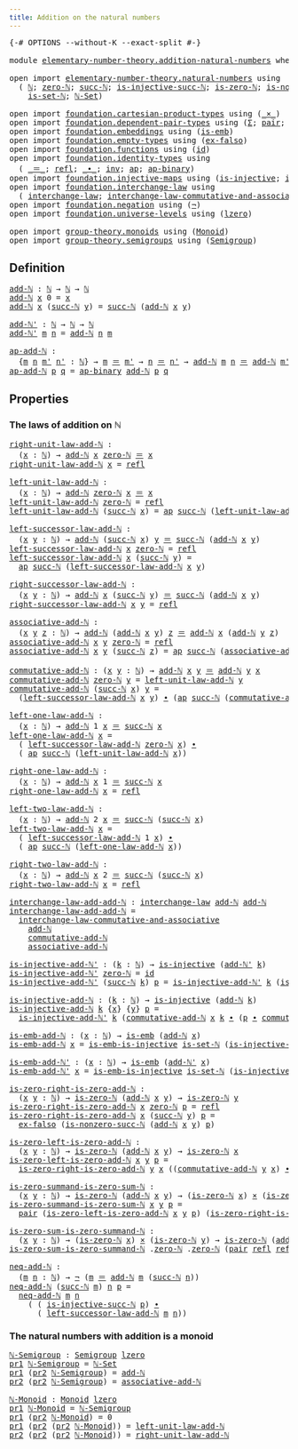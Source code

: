 ```yaml
---
title: Addition on the natural numbers
---
```


<pre class="Agda"><a id="57" class="Symbol">{-#</a> <a id="61" class="Keyword">OPTIONS</a> <a id="69" class="Pragma">--without-K</a> <a id="81" class="Pragma">--exact-split</a> <a id="95" class="Symbol">#-}</a>

<a id="100" class="Keyword">module</a> <a id="107" href="elementary-number-theory.addition-natural-numbers.html" class="Module">elementary-number-theory.addition-natural-numbers</a> <a id="157" class="Keyword">where</a>

<a id="164" class="Keyword">open</a> <a id="169" class="Keyword">import</a> <a id="176" href="elementary-number-theory.natural-numbers.html" class="Module">elementary-number-theory.natural-numbers</a> <a id="217" class="Keyword">using</a>
  <a id="225" class="Symbol">(</a> <a id="227" href="elementary-number-theory.natural-numbers.html#1530" class="Datatype">ℕ</a><a id="228" class="Symbol">;</a> <a id="230" href="elementary-number-theory.natural-numbers.html#1551" class="InductiveConstructor">zero-ℕ</a><a id="236" class="Symbol">;</a> <a id="238" href="elementary-number-theory.natural-numbers.html#1564" class="InductiveConstructor">succ-ℕ</a><a id="244" class="Symbol">;</a> <a id="246" href="elementary-number-theory.natural-numbers.html#2549" class="Function">is-injective-succ-ℕ</a><a id="265" class="Symbol">;</a> <a id="267" href="elementary-number-theory.natural-numbers.html#1828" class="Function">is-zero-ℕ</a><a id="276" class="Symbol">;</a> <a id="278" href="elementary-number-theory.natural-numbers.html#2875" class="Function">is-nonzero-succ-ℕ</a><a id="295" class="Symbol">;</a>
    <a id="301" href="elementary-number-theory.natural-numbers.html#4371" class="Function">is-set-ℕ</a><a id="309" class="Symbol">;</a> <a id="311" href="elementary-number-theory.natural-numbers.html#4487" class="Function">ℕ-Set</a><a id="316" class="Symbol">)</a>
  
<a id="321" class="Keyword">open</a> <a id="326" class="Keyword">import</a> <a id="333" href="foundation.cartesian-product-types.html" class="Module">foundation.cartesian-product-types</a> <a id="368" class="Keyword">using</a> <a id="374" class="Symbol">(</a><a id="375" href="foundation-core.cartesian-product-types.html#590" class="Function Operator">_×_</a><a id="378" class="Symbol">)</a>
<a id="380" class="Keyword">open</a> <a id="385" class="Keyword">import</a> <a id="392" href="foundation.dependent-pair-types.html" class="Module">foundation.dependent-pair-types</a> <a id="424" class="Keyword">using</a> <a id="430" class="Symbol">(</a><a id="431" href="foundation-core.dependent-pair-types.html#515" class="Record">Σ</a><a id="432" class="Symbol">;</a> <a id="434" href="foundation-core.dependent-pair-types.html#588" class="InductiveConstructor">pair</a><a id="438" class="Symbol">;</a> <a id="440" href="foundation-core.dependent-pair-types.html#605" class="Field">pr1</a><a id="443" class="Symbol">;</a> <a id="445" href="foundation-core.dependent-pair-types.html#617" class="Field">pr2</a><a id="448" class="Symbol">)</a>
<a id="450" class="Keyword">open</a> <a id="455" class="Keyword">import</a> <a id="462" href="foundation.embeddings.html" class="Module">foundation.embeddings</a> <a id="484" class="Keyword">using</a> <a id="490" class="Symbol">(</a><a id="491" href="foundation-core.embeddings.html#992" class="Function">is-emb</a><a id="497" class="Symbol">)</a>
<a id="499" class="Keyword">open</a> <a id="504" class="Keyword">import</a> <a id="511" href="foundation.empty-types.html" class="Module">foundation.empty-types</a> <a id="534" class="Keyword">using</a> <a id="540" class="Symbol">(</a><a id="541" href="foundation-core.empty-types.html#1160" class="Function">ex-falso</a><a id="549" class="Symbol">)</a>
<a id="551" class="Keyword">open</a> <a id="556" class="Keyword">import</a> <a id="563" href="foundation.functions.html" class="Module">foundation.functions</a> <a id="584" class="Keyword">using</a> <a id="590" class="Symbol">(</a><a id="591" href="foundation-core.functions.html#322" class="Function">id</a><a id="593" class="Symbol">)</a>
<a id="595" class="Keyword">open</a> <a id="600" class="Keyword">import</a> <a id="607" href="foundation.identity-types.html" class="Module">foundation.identity-types</a> <a id="633" class="Keyword">using</a>
  <a id="641" class="Symbol">(</a> <a id="643" href="foundation-core.identity-types.html#1865" class="Function Operator">_＝_</a><a id="646" class="Symbol">;</a> <a id="648" href="foundation-core.identity-types.html#1820" class="InductiveConstructor">refl</a><a id="652" class="Symbol">;</a> <a id="654" href="foundation-core.identity-types.html#2425" class="Function Operator">_∙_</a><a id="657" class="Symbol">;</a> <a id="659" href="foundation-core.identity-types.html#2729" class="Function">inv</a><a id="662" class="Symbol">;</a> <a id="664" href="foundation-core.identity-types.html#4003" class="Function">ap</a><a id="666" class="Symbol">;</a> <a id="668" href="foundation-core.identity-types.html#7942" class="Function">ap-binary</a><a id="677" class="Symbol">)</a>
<a id="679" class="Keyword">open</a> <a id="684" class="Keyword">import</a> <a id="691" href="foundation.injective-maps.html" class="Module">foundation.injective-maps</a> <a id="717" class="Keyword">using</a> <a id="723" class="Symbol">(</a><a id="724" href="foundation.injective-maps.html#1309" class="Function">is-injective</a><a id="736" class="Symbol">;</a> <a id="738" href="foundation.injective-maps.html#4586" class="Function">is-emb-is-injective</a><a id="757" class="Symbol">)</a>
<a id="759" class="Keyword">open</a> <a id="764" class="Keyword">import</a> <a id="771" href="foundation.interchange-law.html" class="Module">foundation.interchange-law</a> <a id="798" class="Keyword">using</a>
  <a id="806" class="Symbol">(</a> <a id="808" href="foundation.interchange-law.html#1655" class="Function">interchange-law</a><a id="823" class="Symbol">;</a> <a id="825" href="foundation.interchange-law.html#1771" class="Function">interchange-law-commutative-and-associative</a><a id="868" class="Symbol">)</a>
<a id="870" class="Keyword">open</a> <a id="875" class="Keyword">import</a> <a id="882" href="foundation.negation.html" class="Module">foundation.negation</a> <a id="902" class="Keyword">using</a> <a id="908" class="Symbol">(</a><a id="909" href="foundation-core.negation.html#465" class="Function">¬</a><a id="910" class="Symbol">)</a>
<a id="912" class="Keyword">open</a> <a id="917" class="Keyword">import</a> <a id="924" href="foundation.universe-levels.html" class="Module">foundation.universe-levels</a> <a id="951" class="Keyword">using</a> <a id="957" class="Symbol">(</a><a id="958" href="Agda.Primitive.html#764" class="Primitive">lzero</a><a id="963" class="Symbol">)</a>

<a id="966" class="Keyword">open</a> <a id="971" class="Keyword">import</a> <a id="978" href="group-theory.monoids.html" class="Module">group-theory.monoids</a> <a id="999" class="Keyword">using</a> <a id="1005" class="Symbol">(</a><a id="1006" href="group-theory.monoids.html#1020" class="Function">Monoid</a><a id="1012" class="Symbol">)</a>
<a id="1014" class="Keyword">open</a> <a id="1019" class="Keyword">import</a> <a id="1026" href="group-theory.semigroups.html" class="Module">group-theory.semigroups</a> <a id="1050" class="Keyword">using</a> <a id="1056" class="Symbol">(</a><a id="1057" href="group-theory.semigroups.html#750" class="Function">Semigroup</a><a id="1066" class="Symbol">)</a>
</pre>
## Definition

<pre class="Agda"><a id="add-ℕ"></a><a id="1096" href="elementary-number-theory.addition-natural-numbers.html#1096" class="Function">add-ℕ</a> <a id="1102" class="Symbol">:</a> <a id="1104" href="elementary-number-theory.natural-numbers.html#1530" class="Datatype">ℕ</a> <a id="1106" class="Symbol">→</a> <a id="1108" href="elementary-number-theory.natural-numbers.html#1530" class="Datatype">ℕ</a> <a id="1110" class="Symbol">→</a> <a id="1112" href="elementary-number-theory.natural-numbers.html#1530" class="Datatype">ℕ</a>
<a id="1114" href="elementary-number-theory.addition-natural-numbers.html#1096" class="Function">add-ℕ</a> <a id="1120" href="elementary-number-theory.addition-natural-numbers.html#1120" class="Bound">x</a> <a id="1122" class="Number">0</a> <a id="1124" class="Symbol">=</a> <a id="1126" href="elementary-number-theory.addition-natural-numbers.html#1120" class="Bound">x</a>
<a id="1128" href="elementary-number-theory.addition-natural-numbers.html#1096" class="Function">add-ℕ</a> <a id="1134" href="elementary-number-theory.addition-natural-numbers.html#1134" class="Bound">x</a> <a id="1136" class="Symbol">(</a><a id="1137" href="elementary-number-theory.natural-numbers.html#1564" class="InductiveConstructor">succ-ℕ</a> <a id="1144" href="elementary-number-theory.addition-natural-numbers.html#1144" class="Bound">y</a><a id="1145" class="Symbol">)</a> <a id="1147" class="Symbol">=</a> <a id="1149" href="elementary-number-theory.natural-numbers.html#1564" class="InductiveConstructor">succ-ℕ</a> <a id="1156" class="Symbol">(</a><a id="1157" href="elementary-number-theory.addition-natural-numbers.html#1096" class="Function">add-ℕ</a> <a id="1163" href="elementary-number-theory.addition-natural-numbers.html#1134" class="Bound">x</a> <a id="1165" href="elementary-number-theory.addition-natural-numbers.html#1144" class="Bound">y</a><a id="1166" class="Symbol">)</a>

<a id="add-ℕ&#39;"></a><a id="1169" href="elementary-number-theory.addition-natural-numbers.html#1169" class="Function">add-ℕ&#39;</a> <a id="1176" class="Symbol">:</a> <a id="1178" href="elementary-number-theory.natural-numbers.html#1530" class="Datatype">ℕ</a> <a id="1180" class="Symbol">→</a> <a id="1182" href="elementary-number-theory.natural-numbers.html#1530" class="Datatype">ℕ</a> <a id="1184" class="Symbol">→</a> <a id="1186" href="elementary-number-theory.natural-numbers.html#1530" class="Datatype">ℕ</a>
<a id="1188" href="elementary-number-theory.addition-natural-numbers.html#1169" class="Function">add-ℕ&#39;</a> <a id="1195" href="elementary-number-theory.addition-natural-numbers.html#1195" class="Bound">m</a> <a id="1197" href="elementary-number-theory.addition-natural-numbers.html#1197" class="Bound">n</a> <a id="1199" class="Symbol">=</a> <a id="1201" href="elementary-number-theory.addition-natural-numbers.html#1096" class="Function">add-ℕ</a> <a id="1207" href="elementary-number-theory.addition-natural-numbers.html#1197" class="Bound">n</a> <a id="1209" href="elementary-number-theory.addition-natural-numbers.html#1195" class="Bound">m</a>

<a id="ap-add-ℕ"></a><a id="1212" href="elementary-number-theory.addition-natural-numbers.html#1212" class="Function">ap-add-ℕ</a> <a id="1221" class="Symbol">:</a>
  <a id="1225" class="Symbol">{</a><a id="1226" href="elementary-number-theory.addition-natural-numbers.html#1226" class="Bound">m</a> <a id="1228" href="elementary-number-theory.addition-natural-numbers.html#1228" class="Bound">n</a> <a id="1230" href="elementary-number-theory.addition-natural-numbers.html#1230" class="Bound">m&#39;</a> <a id="1233" href="elementary-number-theory.addition-natural-numbers.html#1233" class="Bound">n&#39;</a> <a id="1236" class="Symbol">:</a> <a id="1238" href="elementary-number-theory.natural-numbers.html#1530" class="Datatype">ℕ</a><a id="1239" class="Symbol">}</a> <a id="1241" class="Symbol">→</a> <a id="1243" href="elementary-number-theory.addition-natural-numbers.html#1226" class="Bound">m</a> <a id="1245" href="foundation-core.identity-types.html#1865" class="Function Operator">＝</a> <a id="1247" href="elementary-number-theory.addition-natural-numbers.html#1230" class="Bound">m&#39;</a> <a id="1250" class="Symbol">→</a> <a id="1252" href="elementary-number-theory.addition-natural-numbers.html#1228" class="Bound">n</a> <a id="1254" href="foundation-core.identity-types.html#1865" class="Function Operator">＝</a> <a id="1256" href="elementary-number-theory.addition-natural-numbers.html#1233" class="Bound">n&#39;</a> <a id="1259" class="Symbol">→</a> <a id="1261" href="elementary-number-theory.addition-natural-numbers.html#1096" class="Function">add-ℕ</a> <a id="1267" href="elementary-number-theory.addition-natural-numbers.html#1226" class="Bound">m</a> <a id="1269" href="elementary-number-theory.addition-natural-numbers.html#1228" class="Bound">n</a> <a id="1271" href="foundation-core.identity-types.html#1865" class="Function Operator">＝</a> <a id="1273" href="elementary-number-theory.addition-natural-numbers.html#1096" class="Function">add-ℕ</a> <a id="1279" href="elementary-number-theory.addition-natural-numbers.html#1230" class="Bound">m&#39;</a> <a id="1282" href="elementary-number-theory.addition-natural-numbers.html#1233" class="Bound">n&#39;</a>
<a id="1285" href="elementary-number-theory.addition-natural-numbers.html#1212" class="Function">ap-add-ℕ</a> <a id="1294" href="elementary-number-theory.addition-natural-numbers.html#1294" class="Bound">p</a> <a id="1296" href="elementary-number-theory.addition-natural-numbers.html#1296" class="Bound">q</a> <a id="1298" class="Symbol">=</a> <a id="1300" href="foundation-core.identity-types.html#7942" class="Function">ap-binary</a> <a id="1310" href="elementary-number-theory.addition-natural-numbers.html#1096" class="Function">add-ℕ</a> <a id="1316" href="elementary-number-theory.addition-natural-numbers.html#1294" class="Bound">p</a> <a id="1318" href="elementary-number-theory.addition-natural-numbers.html#1296" class="Bound">q</a>
</pre>
## Properties

### The laws of addition on ℕ

<pre class="Agda"><a id="right-unit-law-add-ℕ"></a><a id="1379" href="elementary-number-theory.addition-natural-numbers.html#1379" class="Function">right-unit-law-add-ℕ</a> <a id="1400" class="Symbol">:</a>
  <a id="1404" class="Symbol">(</a><a id="1405" href="elementary-number-theory.addition-natural-numbers.html#1405" class="Bound">x</a> <a id="1407" class="Symbol">:</a> <a id="1409" href="elementary-number-theory.natural-numbers.html#1530" class="Datatype">ℕ</a><a id="1410" class="Symbol">)</a> <a id="1412" class="Symbol">→</a> <a id="1414" href="elementary-number-theory.addition-natural-numbers.html#1096" class="Function">add-ℕ</a> <a id="1420" href="elementary-number-theory.addition-natural-numbers.html#1405" class="Bound">x</a> <a id="1422" href="elementary-number-theory.natural-numbers.html#1551" class="InductiveConstructor">zero-ℕ</a> <a id="1429" href="foundation-core.identity-types.html#1865" class="Function Operator">＝</a> <a id="1431" href="elementary-number-theory.addition-natural-numbers.html#1405" class="Bound">x</a>
<a id="1433" href="elementary-number-theory.addition-natural-numbers.html#1379" class="Function">right-unit-law-add-ℕ</a> <a id="1454" href="elementary-number-theory.addition-natural-numbers.html#1454" class="Bound">x</a> <a id="1456" class="Symbol">=</a> <a id="1458" href="foundation-core.identity-types.html#1820" class="InductiveConstructor">refl</a>

<a id="left-unit-law-add-ℕ"></a><a id="1464" href="elementary-number-theory.addition-natural-numbers.html#1464" class="Function">left-unit-law-add-ℕ</a> <a id="1484" class="Symbol">:</a>
  <a id="1488" class="Symbol">(</a><a id="1489" href="elementary-number-theory.addition-natural-numbers.html#1489" class="Bound">x</a> <a id="1491" class="Symbol">:</a> <a id="1493" href="elementary-number-theory.natural-numbers.html#1530" class="Datatype">ℕ</a><a id="1494" class="Symbol">)</a> <a id="1496" class="Symbol">→</a> <a id="1498" href="elementary-number-theory.addition-natural-numbers.html#1096" class="Function">add-ℕ</a> <a id="1504" href="elementary-number-theory.natural-numbers.html#1551" class="InductiveConstructor">zero-ℕ</a> <a id="1511" href="elementary-number-theory.addition-natural-numbers.html#1489" class="Bound">x</a> <a id="1513" href="foundation-core.identity-types.html#1865" class="Function Operator">＝</a> <a id="1515" href="elementary-number-theory.addition-natural-numbers.html#1489" class="Bound">x</a>
<a id="1517" href="elementary-number-theory.addition-natural-numbers.html#1464" class="Function">left-unit-law-add-ℕ</a> <a id="1537" href="elementary-number-theory.natural-numbers.html#1551" class="InductiveConstructor">zero-ℕ</a> <a id="1544" class="Symbol">=</a> <a id="1546" href="foundation-core.identity-types.html#1820" class="InductiveConstructor">refl</a>
<a id="1551" href="elementary-number-theory.addition-natural-numbers.html#1464" class="Function">left-unit-law-add-ℕ</a> <a id="1571" class="Symbol">(</a><a id="1572" href="elementary-number-theory.natural-numbers.html#1564" class="InductiveConstructor">succ-ℕ</a> <a id="1579" href="elementary-number-theory.addition-natural-numbers.html#1579" class="Bound">x</a><a id="1580" class="Symbol">)</a> <a id="1582" class="Symbol">=</a> <a id="1584" href="foundation-core.identity-types.html#4003" class="Function">ap</a> <a id="1587" href="elementary-number-theory.natural-numbers.html#1564" class="InductiveConstructor">succ-ℕ</a> <a id="1594" class="Symbol">(</a><a id="1595" href="elementary-number-theory.addition-natural-numbers.html#1464" class="Function">left-unit-law-add-ℕ</a> <a id="1615" href="elementary-number-theory.addition-natural-numbers.html#1579" class="Bound">x</a><a id="1616" class="Symbol">)</a>

<a id="left-successor-law-add-ℕ"></a><a id="1619" href="elementary-number-theory.addition-natural-numbers.html#1619" class="Function">left-successor-law-add-ℕ</a> <a id="1644" class="Symbol">:</a>
  <a id="1648" class="Symbol">(</a><a id="1649" href="elementary-number-theory.addition-natural-numbers.html#1649" class="Bound">x</a> <a id="1651" href="elementary-number-theory.addition-natural-numbers.html#1651" class="Bound">y</a> <a id="1653" class="Symbol">:</a> <a id="1655" href="elementary-number-theory.natural-numbers.html#1530" class="Datatype">ℕ</a><a id="1656" class="Symbol">)</a> <a id="1658" class="Symbol">→</a> <a id="1660" href="elementary-number-theory.addition-natural-numbers.html#1096" class="Function">add-ℕ</a> <a id="1666" class="Symbol">(</a><a id="1667" href="elementary-number-theory.natural-numbers.html#1564" class="InductiveConstructor">succ-ℕ</a> <a id="1674" href="elementary-number-theory.addition-natural-numbers.html#1649" class="Bound">x</a><a id="1675" class="Symbol">)</a> <a id="1677" href="elementary-number-theory.addition-natural-numbers.html#1651" class="Bound">y</a> <a id="1679" href="foundation-core.identity-types.html#1865" class="Function Operator">＝</a> <a id="1681" href="elementary-number-theory.natural-numbers.html#1564" class="InductiveConstructor">succ-ℕ</a> <a id="1688" class="Symbol">(</a><a id="1689" href="elementary-number-theory.addition-natural-numbers.html#1096" class="Function">add-ℕ</a> <a id="1695" href="elementary-number-theory.addition-natural-numbers.html#1649" class="Bound">x</a> <a id="1697" href="elementary-number-theory.addition-natural-numbers.html#1651" class="Bound">y</a><a id="1698" class="Symbol">)</a>
<a id="1700" href="elementary-number-theory.addition-natural-numbers.html#1619" class="Function">left-successor-law-add-ℕ</a> <a id="1725" href="elementary-number-theory.addition-natural-numbers.html#1725" class="Bound">x</a> <a id="1727" href="elementary-number-theory.natural-numbers.html#1551" class="InductiveConstructor">zero-ℕ</a> <a id="1734" class="Symbol">=</a> <a id="1736" href="foundation-core.identity-types.html#1820" class="InductiveConstructor">refl</a>
<a id="1741" href="elementary-number-theory.addition-natural-numbers.html#1619" class="Function">left-successor-law-add-ℕ</a> <a id="1766" href="elementary-number-theory.addition-natural-numbers.html#1766" class="Bound">x</a> <a id="1768" class="Symbol">(</a><a id="1769" href="elementary-number-theory.natural-numbers.html#1564" class="InductiveConstructor">succ-ℕ</a> <a id="1776" href="elementary-number-theory.addition-natural-numbers.html#1776" class="Bound">y</a><a id="1777" class="Symbol">)</a> <a id="1779" class="Symbol">=</a>
  <a id="1783" href="foundation-core.identity-types.html#4003" class="Function">ap</a> <a id="1786" href="elementary-number-theory.natural-numbers.html#1564" class="InductiveConstructor">succ-ℕ</a> <a id="1793" class="Symbol">(</a><a id="1794" href="elementary-number-theory.addition-natural-numbers.html#1619" class="Function">left-successor-law-add-ℕ</a> <a id="1819" href="elementary-number-theory.addition-natural-numbers.html#1766" class="Bound">x</a> <a id="1821" href="elementary-number-theory.addition-natural-numbers.html#1776" class="Bound">y</a><a id="1822" class="Symbol">)</a>
                                        
<a id="right-successor-law-add-ℕ"></a><a id="1865" href="elementary-number-theory.addition-natural-numbers.html#1865" class="Function">right-successor-law-add-ℕ</a> <a id="1891" class="Symbol">:</a>
  <a id="1895" class="Symbol">(</a><a id="1896" href="elementary-number-theory.addition-natural-numbers.html#1896" class="Bound">x</a> <a id="1898" href="elementary-number-theory.addition-natural-numbers.html#1898" class="Bound">y</a> <a id="1900" class="Symbol">:</a> <a id="1902" href="elementary-number-theory.natural-numbers.html#1530" class="Datatype">ℕ</a><a id="1903" class="Symbol">)</a> <a id="1905" class="Symbol">→</a> <a id="1907" href="elementary-number-theory.addition-natural-numbers.html#1096" class="Function">add-ℕ</a> <a id="1913" href="elementary-number-theory.addition-natural-numbers.html#1896" class="Bound">x</a> <a id="1915" class="Symbol">(</a><a id="1916" href="elementary-number-theory.natural-numbers.html#1564" class="InductiveConstructor">succ-ℕ</a> <a id="1923" href="elementary-number-theory.addition-natural-numbers.html#1898" class="Bound">y</a><a id="1924" class="Symbol">)</a> <a id="1926" href="foundation-core.identity-types.html#1865" class="Function Operator">＝</a> <a id="1928" href="elementary-number-theory.natural-numbers.html#1564" class="InductiveConstructor">succ-ℕ</a> <a id="1935" class="Symbol">(</a><a id="1936" href="elementary-number-theory.addition-natural-numbers.html#1096" class="Function">add-ℕ</a> <a id="1942" href="elementary-number-theory.addition-natural-numbers.html#1896" class="Bound">x</a> <a id="1944" href="elementary-number-theory.addition-natural-numbers.html#1898" class="Bound">y</a><a id="1945" class="Symbol">)</a>
<a id="1947" href="elementary-number-theory.addition-natural-numbers.html#1865" class="Function">right-successor-law-add-ℕ</a> <a id="1973" href="elementary-number-theory.addition-natural-numbers.html#1973" class="Bound">x</a> <a id="1975" href="elementary-number-theory.addition-natural-numbers.html#1975" class="Bound">y</a> <a id="1977" class="Symbol">=</a> <a id="1979" href="foundation-core.identity-types.html#1820" class="InductiveConstructor">refl</a>

<a id="associative-add-ℕ"></a><a id="1985" href="elementary-number-theory.addition-natural-numbers.html#1985" class="Function">associative-add-ℕ</a> <a id="2003" class="Symbol">:</a>
  <a id="2007" class="Symbol">(</a><a id="2008" href="elementary-number-theory.addition-natural-numbers.html#2008" class="Bound">x</a> <a id="2010" href="elementary-number-theory.addition-natural-numbers.html#2010" class="Bound">y</a> <a id="2012" href="elementary-number-theory.addition-natural-numbers.html#2012" class="Bound">z</a> <a id="2014" class="Symbol">:</a> <a id="2016" href="elementary-number-theory.natural-numbers.html#1530" class="Datatype">ℕ</a><a id="2017" class="Symbol">)</a> <a id="2019" class="Symbol">→</a> <a id="2021" href="elementary-number-theory.addition-natural-numbers.html#1096" class="Function">add-ℕ</a> <a id="2027" class="Symbol">(</a><a id="2028" href="elementary-number-theory.addition-natural-numbers.html#1096" class="Function">add-ℕ</a> <a id="2034" href="elementary-number-theory.addition-natural-numbers.html#2008" class="Bound">x</a> <a id="2036" href="elementary-number-theory.addition-natural-numbers.html#2010" class="Bound">y</a><a id="2037" class="Symbol">)</a> <a id="2039" href="elementary-number-theory.addition-natural-numbers.html#2012" class="Bound">z</a> <a id="2041" href="foundation-core.identity-types.html#1865" class="Function Operator">＝</a> <a id="2043" href="elementary-number-theory.addition-natural-numbers.html#1096" class="Function">add-ℕ</a> <a id="2049" href="elementary-number-theory.addition-natural-numbers.html#2008" class="Bound">x</a> <a id="2051" class="Symbol">(</a><a id="2052" href="elementary-number-theory.addition-natural-numbers.html#1096" class="Function">add-ℕ</a> <a id="2058" href="elementary-number-theory.addition-natural-numbers.html#2010" class="Bound">y</a> <a id="2060" href="elementary-number-theory.addition-natural-numbers.html#2012" class="Bound">z</a><a id="2061" class="Symbol">)</a>
<a id="2063" href="elementary-number-theory.addition-natural-numbers.html#1985" class="Function">associative-add-ℕ</a> <a id="2081" href="elementary-number-theory.addition-natural-numbers.html#2081" class="Bound">x</a> <a id="2083" href="elementary-number-theory.addition-natural-numbers.html#2083" class="Bound">y</a> <a id="2085" href="elementary-number-theory.natural-numbers.html#1551" class="InductiveConstructor">zero-ℕ</a> <a id="2092" class="Symbol">=</a> <a id="2094" href="foundation-core.identity-types.html#1820" class="InductiveConstructor">refl</a> 
<a id="2100" href="elementary-number-theory.addition-natural-numbers.html#1985" class="Function">associative-add-ℕ</a> <a id="2118" href="elementary-number-theory.addition-natural-numbers.html#2118" class="Bound">x</a> <a id="2120" href="elementary-number-theory.addition-natural-numbers.html#2120" class="Bound">y</a> <a id="2122" class="Symbol">(</a><a id="2123" href="elementary-number-theory.natural-numbers.html#1564" class="InductiveConstructor">succ-ℕ</a> <a id="2130" href="elementary-number-theory.addition-natural-numbers.html#2130" class="Bound">z</a><a id="2131" class="Symbol">)</a> <a id="2133" class="Symbol">=</a> <a id="2135" href="foundation-core.identity-types.html#4003" class="Function">ap</a> <a id="2138" href="elementary-number-theory.natural-numbers.html#1564" class="InductiveConstructor">succ-ℕ</a> <a id="2145" class="Symbol">(</a><a id="2146" href="elementary-number-theory.addition-natural-numbers.html#1985" class="Function">associative-add-ℕ</a> <a id="2164" href="elementary-number-theory.addition-natural-numbers.html#2118" class="Bound">x</a> <a id="2166" href="elementary-number-theory.addition-natural-numbers.html#2120" class="Bound">y</a> <a id="2168" href="elementary-number-theory.addition-natural-numbers.html#2130" class="Bound">z</a><a id="2169" class="Symbol">)</a>

<a id="commutative-add-ℕ"></a><a id="2172" href="elementary-number-theory.addition-natural-numbers.html#2172" class="Function">commutative-add-ℕ</a> <a id="2190" class="Symbol">:</a> <a id="2192" class="Symbol">(</a><a id="2193" href="elementary-number-theory.addition-natural-numbers.html#2193" class="Bound">x</a> <a id="2195" href="elementary-number-theory.addition-natural-numbers.html#2195" class="Bound">y</a> <a id="2197" class="Symbol">:</a> <a id="2199" href="elementary-number-theory.natural-numbers.html#1530" class="Datatype">ℕ</a><a id="2200" class="Symbol">)</a> <a id="2202" class="Symbol">→</a> <a id="2204" href="elementary-number-theory.addition-natural-numbers.html#1096" class="Function">add-ℕ</a> <a id="2210" href="elementary-number-theory.addition-natural-numbers.html#2193" class="Bound">x</a> <a id="2212" href="elementary-number-theory.addition-natural-numbers.html#2195" class="Bound">y</a> <a id="2214" href="foundation-core.identity-types.html#1865" class="Function Operator">＝</a> <a id="2216" href="elementary-number-theory.addition-natural-numbers.html#1096" class="Function">add-ℕ</a> <a id="2222" href="elementary-number-theory.addition-natural-numbers.html#2195" class="Bound">y</a> <a id="2224" href="elementary-number-theory.addition-natural-numbers.html#2193" class="Bound">x</a>
<a id="2226" href="elementary-number-theory.addition-natural-numbers.html#2172" class="Function">commutative-add-ℕ</a> <a id="2244" href="elementary-number-theory.natural-numbers.html#1551" class="InductiveConstructor">zero-ℕ</a> <a id="2251" href="elementary-number-theory.addition-natural-numbers.html#2251" class="Bound">y</a> <a id="2253" class="Symbol">=</a> <a id="2255" href="elementary-number-theory.addition-natural-numbers.html#1464" class="Function">left-unit-law-add-ℕ</a> <a id="2275" href="elementary-number-theory.addition-natural-numbers.html#2251" class="Bound">y</a>
<a id="2277" href="elementary-number-theory.addition-natural-numbers.html#2172" class="Function">commutative-add-ℕ</a> <a id="2295" class="Symbol">(</a><a id="2296" href="elementary-number-theory.natural-numbers.html#1564" class="InductiveConstructor">succ-ℕ</a> <a id="2303" href="elementary-number-theory.addition-natural-numbers.html#2303" class="Bound">x</a><a id="2304" class="Symbol">)</a> <a id="2306" href="elementary-number-theory.addition-natural-numbers.html#2306" class="Bound">y</a> <a id="2308" class="Symbol">=</a>
  <a id="2312" class="Symbol">(</a><a id="2313" href="elementary-number-theory.addition-natural-numbers.html#1619" class="Function">left-successor-law-add-ℕ</a> <a id="2338" href="elementary-number-theory.addition-natural-numbers.html#2303" class="Bound">x</a> <a id="2340" href="elementary-number-theory.addition-natural-numbers.html#2306" class="Bound">y</a><a id="2341" class="Symbol">)</a> <a id="2343" href="foundation-core.identity-types.html#2425" class="Function Operator">∙</a> <a id="2345" class="Symbol">(</a><a id="2346" href="foundation-core.identity-types.html#4003" class="Function">ap</a> <a id="2349" href="elementary-number-theory.natural-numbers.html#1564" class="InductiveConstructor">succ-ℕ</a> <a id="2356" class="Symbol">(</a><a id="2357" href="elementary-number-theory.addition-natural-numbers.html#2172" class="Function">commutative-add-ℕ</a> <a id="2375" href="elementary-number-theory.addition-natural-numbers.html#2303" class="Bound">x</a> <a id="2377" href="elementary-number-theory.addition-natural-numbers.html#2306" class="Bound">y</a><a id="2378" class="Symbol">))</a>

<a id="left-one-law-add-ℕ"></a><a id="2382" href="elementary-number-theory.addition-natural-numbers.html#2382" class="Function">left-one-law-add-ℕ</a> <a id="2401" class="Symbol">:</a>
  <a id="2405" class="Symbol">(</a><a id="2406" href="elementary-number-theory.addition-natural-numbers.html#2406" class="Bound">x</a> <a id="2408" class="Symbol">:</a> <a id="2410" href="elementary-number-theory.natural-numbers.html#1530" class="Datatype">ℕ</a><a id="2411" class="Symbol">)</a> <a id="2413" class="Symbol">→</a> <a id="2415" href="elementary-number-theory.addition-natural-numbers.html#1096" class="Function">add-ℕ</a> <a id="2421" class="Number">1</a> <a id="2423" href="elementary-number-theory.addition-natural-numbers.html#2406" class="Bound">x</a> <a id="2425" href="foundation-core.identity-types.html#1865" class="Function Operator">＝</a> <a id="2427" href="elementary-number-theory.natural-numbers.html#1564" class="InductiveConstructor">succ-ℕ</a> <a id="2434" href="elementary-number-theory.addition-natural-numbers.html#2406" class="Bound">x</a>
<a id="2436" href="elementary-number-theory.addition-natural-numbers.html#2382" class="Function">left-one-law-add-ℕ</a> <a id="2455" href="elementary-number-theory.addition-natural-numbers.html#2455" class="Bound">x</a> <a id="2457" class="Symbol">=</a>
  <a id="2461" class="Symbol">(</a> <a id="2463" href="elementary-number-theory.addition-natural-numbers.html#1619" class="Function">left-successor-law-add-ℕ</a> <a id="2488" href="elementary-number-theory.natural-numbers.html#1551" class="InductiveConstructor">zero-ℕ</a> <a id="2495" href="elementary-number-theory.addition-natural-numbers.html#2455" class="Bound">x</a><a id="2496" class="Symbol">)</a> <a id="2498" href="foundation-core.identity-types.html#2425" class="Function Operator">∙</a>
  <a id="2502" class="Symbol">(</a> <a id="2504" href="foundation-core.identity-types.html#4003" class="Function">ap</a> <a id="2507" href="elementary-number-theory.natural-numbers.html#1564" class="InductiveConstructor">succ-ℕ</a> <a id="2514" class="Symbol">(</a><a id="2515" href="elementary-number-theory.addition-natural-numbers.html#1464" class="Function">left-unit-law-add-ℕ</a> <a id="2535" href="elementary-number-theory.addition-natural-numbers.html#2455" class="Bound">x</a><a id="2536" class="Symbol">))</a>

<a id="right-one-law-add-ℕ"></a><a id="2540" href="elementary-number-theory.addition-natural-numbers.html#2540" class="Function">right-one-law-add-ℕ</a> <a id="2560" class="Symbol">:</a>
  <a id="2564" class="Symbol">(</a><a id="2565" href="elementary-number-theory.addition-natural-numbers.html#2565" class="Bound">x</a> <a id="2567" class="Symbol">:</a> <a id="2569" href="elementary-number-theory.natural-numbers.html#1530" class="Datatype">ℕ</a><a id="2570" class="Symbol">)</a> <a id="2572" class="Symbol">→</a> <a id="2574" href="elementary-number-theory.addition-natural-numbers.html#1096" class="Function">add-ℕ</a> <a id="2580" href="elementary-number-theory.addition-natural-numbers.html#2565" class="Bound">x</a> <a id="2582" class="Number">1</a> <a id="2584" href="foundation-core.identity-types.html#1865" class="Function Operator">＝</a> <a id="2586" href="elementary-number-theory.natural-numbers.html#1564" class="InductiveConstructor">succ-ℕ</a> <a id="2593" href="elementary-number-theory.addition-natural-numbers.html#2565" class="Bound">x</a>
<a id="2595" href="elementary-number-theory.addition-natural-numbers.html#2540" class="Function">right-one-law-add-ℕ</a> <a id="2615" href="elementary-number-theory.addition-natural-numbers.html#2615" class="Bound">x</a> <a id="2617" class="Symbol">=</a> <a id="2619" href="foundation-core.identity-types.html#1820" class="InductiveConstructor">refl</a>

<a id="left-two-law-add-ℕ"></a><a id="2625" href="elementary-number-theory.addition-natural-numbers.html#2625" class="Function">left-two-law-add-ℕ</a> <a id="2644" class="Symbol">:</a>
  <a id="2648" class="Symbol">(</a><a id="2649" href="elementary-number-theory.addition-natural-numbers.html#2649" class="Bound">x</a> <a id="2651" class="Symbol">:</a> <a id="2653" href="elementary-number-theory.natural-numbers.html#1530" class="Datatype">ℕ</a><a id="2654" class="Symbol">)</a> <a id="2656" class="Symbol">→</a> <a id="2658" href="elementary-number-theory.addition-natural-numbers.html#1096" class="Function">add-ℕ</a> <a id="2664" class="Number">2</a> <a id="2666" href="elementary-number-theory.addition-natural-numbers.html#2649" class="Bound">x</a> <a id="2668" href="foundation-core.identity-types.html#1865" class="Function Operator">＝</a> <a id="2670" href="elementary-number-theory.natural-numbers.html#1564" class="InductiveConstructor">succ-ℕ</a> <a id="2677" class="Symbol">(</a><a id="2678" href="elementary-number-theory.natural-numbers.html#1564" class="InductiveConstructor">succ-ℕ</a> <a id="2685" href="elementary-number-theory.addition-natural-numbers.html#2649" class="Bound">x</a><a id="2686" class="Symbol">)</a>
<a id="2688" href="elementary-number-theory.addition-natural-numbers.html#2625" class="Function">left-two-law-add-ℕ</a> <a id="2707" href="elementary-number-theory.addition-natural-numbers.html#2707" class="Bound">x</a> <a id="2709" class="Symbol">=</a>
  <a id="2713" class="Symbol">(</a> <a id="2715" href="elementary-number-theory.addition-natural-numbers.html#1619" class="Function">left-successor-law-add-ℕ</a> <a id="2740" class="Number">1</a> <a id="2742" href="elementary-number-theory.addition-natural-numbers.html#2707" class="Bound">x</a><a id="2743" class="Symbol">)</a> <a id="2745" href="foundation-core.identity-types.html#2425" class="Function Operator">∙</a>
  <a id="2749" class="Symbol">(</a> <a id="2751" href="foundation-core.identity-types.html#4003" class="Function">ap</a> <a id="2754" href="elementary-number-theory.natural-numbers.html#1564" class="InductiveConstructor">succ-ℕ</a> <a id="2761" class="Symbol">(</a><a id="2762" href="elementary-number-theory.addition-natural-numbers.html#2382" class="Function">left-one-law-add-ℕ</a> <a id="2781" href="elementary-number-theory.addition-natural-numbers.html#2707" class="Bound">x</a><a id="2782" class="Symbol">))</a>

<a id="right-two-law-add-ℕ"></a><a id="2786" href="elementary-number-theory.addition-natural-numbers.html#2786" class="Function">right-two-law-add-ℕ</a> <a id="2806" class="Symbol">:</a>
  <a id="2810" class="Symbol">(</a><a id="2811" href="elementary-number-theory.addition-natural-numbers.html#2811" class="Bound">x</a> <a id="2813" class="Symbol">:</a> <a id="2815" href="elementary-number-theory.natural-numbers.html#1530" class="Datatype">ℕ</a><a id="2816" class="Symbol">)</a> <a id="2818" class="Symbol">→</a> <a id="2820" href="elementary-number-theory.addition-natural-numbers.html#1096" class="Function">add-ℕ</a> <a id="2826" href="elementary-number-theory.addition-natural-numbers.html#2811" class="Bound">x</a> <a id="2828" class="Number">2</a> <a id="2830" href="foundation-core.identity-types.html#1865" class="Function Operator">＝</a> <a id="2832" href="elementary-number-theory.natural-numbers.html#1564" class="InductiveConstructor">succ-ℕ</a> <a id="2839" class="Symbol">(</a><a id="2840" href="elementary-number-theory.natural-numbers.html#1564" class="InductiveConstructor">succ-ℕ</a> <a id="2847" href="elementary-number-theory.addition-natural-numbers.html#2811" class="Bound">x</a><a id="2848" class="Symbol">)</a>
<a id="2850" href="elementary-number-theory.addition-natural-numbers.html#2786" class="Function">right-two-law-add-ℕ</a> <a id="2870" href="elementary-number-theory.addition-natural-numbers.html#2870" class="Bound">x</a> <a id="2872" class="Symbol">=</a> <a id="2874" href="foundation-core.identity-types.html#1820" class="InductiveConstructor">refl</a>

<a id="interchange-law-add-add-ℕ"></a><a id="2880" href="elementary-number-theory.addition-natural-numbers.html#2880" class="Function">interchange-law-add-add-ℕ</a> <a id="2906" class="Symbol">:</a> <a id="2908" href="foundation.interchange-law.html#1655" class="Function">interchange-law</a> <a id="2924" href="elementary-number-theory.addition-natural-numbers.html#1096" class="Function">add-ℕ</a> <a id="2930" href="elementary-number-theory.addition-natural-numbers.html#1096" class="Function">add-ℕ</a>
<a id="2936" href="elementary-number-theory.addition-natural-numbers.html#2880" class="Function">interchange-law-add-add-ℕ</a> <a id="2962" class="Symbol">=</a>
  <a id="2966" href="foundation.interchange-law.html#1771" class="Function">interchange-law-commutative-and-associative</a>
    <a id="3014" href="elementary-number-theory.addition-natural-numbers.html#1096" class="Function">add-ℕ</a>
    <a id="3024" href="elementary-number-theory.addition-natural-numbers.html#2172" class="Function">commutative-add-ℕ</a>
    <a id="3046" href="elementary-number-theory.addition-natural-numbers.html#1985" class="Function">associative-add-ℕ</a>

<a id="is-injective-add-ℕ&#39;"></a><a id="3065" href="elementary-number-theory.addition-natural-numbers.html#3065" class="Function">is-injective-add-ℕ&#39;</a> <a id="3085" class="Symbol">:</a> <a id="3087" class="Symbol">(</a><a id="3088" href="elementary-number-theory.addition-natural-numbers.html#3088" class="Bound">k</a> <a id="3090" class="Symbol">:</a> <a id="3092" href="elementary-number-theory.natural-numbers.html#1530" class="Datatype">ℕ</a><a id="3093" class="Symbol">)</a> <a id="3095" class="Symbol">→</a> <a id="3097" href="foundation.injective-maps.html#1309" class="Function">is-injective</a> <a id="3110" class="Symbol">(</a><a id="3111" href="elementary-number-theory.addition-natural-numbers.html#1169" class="Function">add-ℕ&#39;</a> <a id="3118" href="elementary-number-theory.addition-natural-numbers.html#3088" class="Bound">k</a><a id="3119" class="Symbol">)</a>
<a id="3121" href="elementary-number-theory.addition-natural-numbers.html#3065" class="Function">is-injective-add-ℕ&#39;</a> <a id="3141" href="elementary-number-theory.natural-numbers.html#1551" class="InductiveConstructor">zero-ℕ</a> <a id="3148" class="Symbol">=</a> <a id="3150" href="foundation-core.functions.html#322" class="Function">id</a>
<a id="3153" href="elementary-number-theory.addition-natural-numbers.html#3065" class="Function">is-injective-add-ℕ&#39;</a> <a id="3173" class="Symbol">(</a><a id="3174" href="elementary-number-theory.natural-numbers.html#1564" class="InductiveConstructor">succ-ℕ</a> <a id="3181" href="elementary-number-theory.addition-natural-numbers.html#3181" class="Bound">k</a><a id="3182" class="Symbol">)</a> <a id="3184" href="elementary-number-theory.addition-natural-numbers.html#3184" class="Bound">p</a> <a id="3186" class="Symbol">=</a> <a id="3188" href="elementary-number-theory.addition-natural-numbers.html#3065" class="Function">is-injective-add-ℕ&#39;</a> <a id="3208" href="elementary-number-theory.addition-natural-numbers.html#3181" class="Bound">k</a> <a id="3210" class="Symbol">(</a><a id="3211" href="elementary-number-theory.natural-numbers.html#2549" class="Function">is-injective-succ-ℕ</a> <a id="3231" href="elementary-number-theory.addition-natural-numbers.html#3184" class="Bound">p</a><a id="3232" class="Symbol">)</a>

<a id="is-injective-add-ℕ"></a><a id="3235" href="elementary-number-theory.addition-natural-numbers.html#3235" class="Function">is-injective-add-ℕ</a> <a id="3254" class="Symbol">:</a> <a id="3256" class="Symbol">(</a><a id="3257" href="elementary-number-theory.addition-natural-numbers.html#3257" class="Bound">k</a> <a id="3259" class="Symbol">:</a> <a id="3261" href="elementary-number-theory.natural-numbers.html#1530" class="Datatype">ℕ</a><a id="3262" class="Symbol">)</a> <a id="3264" class="Symbol">→</a> <a id="3266" href="foundation.injective-maps.html#1309" class="Function">is-injective</a> <a id="3279" class="Symbol">(</a><a id="3280" href="elementary-number-theory.addition-natural-numbers.html#1096" class="Function">add-ℕ</a> <a id="3286" href="elementary-number-theory.addition-natural-numbers.html#3257" class="Bound">k</a><a id="3287" class="Symbol">)</a>
<a id="3289" href="elementary-number-theory.addition-natural-numbers.html#3235" class="Function">is-injective-add-ℕ</a> <a id="3308" href="elementary-number-theory.addition-natural-numbers.html#3308" class="Bound">k</a> <a id="3310" class="Symbol">{</a><a id="3311" href="elementary-number-theory.addition-natural-numbers.html#3311" class="Bound">x</a><a id="3312" class="Symbol">}</a> <a id="3314" class="Symbol">{</a><a id="3315" href="elementary-number-theory.addition-natural-numbers.html#3315" class="Bound">y</a><a id="3316" class="Symbol">}</a> <a id="3318" href="elementary-number-theory.addition-natural-numbers.html#3318" class="Bound">p</a> <a id="3320" class="Symbol">=</a>
  <a id="3324" href="elementary-number-theory.addition-natural-numbers.html#3065" class="Function">is-injective-add-ℕ&#39;</a> <a id="3344" href="elementary-number-theory.addition-natural-numbers.html#3308" class="Bound">k</a> <a id="3346" class="Symbol">(</a><a id="3347" href="elementary-number-theory.addition-natural-numbers.html#2172" class="Function">commutative-add-ℕ</a> <a id="3365" href="elementary-number-theory.addition-natural-numbers.html#3311" class="Bound">x</a> <a id="3367" href="elementary-number-theory.addition-natural-numbers.html#3308" class="Bound">k</a> <a id="3369" href="foundation-core.identity-types.html#2425" class="Function Operator">∙</a> <a id="3371" class="Symbol">(</a><a id="3372" href="elementary-number-theory.addition-natural-numbers.html#3318" class="Bound">p</a> <a id="3374" href="foundation-core.identity-types.html#2425" class="Function Operator">∙</a> <a id="3376" href="elementary-number-theory.addition-natural-numbers.html#2172" class="Function">commutative-add-ℕ</a> <a id="3394" href="elementary-number-theory.addition-natural-numbers.html#3308" class="Bound">k</a> <a id="3396" href="elementary-number-theory.addition-natural-numbers.html#3315" class="Bound">y</a><a id="3397" class="Symbol">))</a>

<a id="is-emb-add-ℕ"></a><a id="3401" href="elementary-number-theory.addition-natural-numbers.html#3401" class="Function">is-emb-add-ℕ</a> <a id="3414" class="Symbol">:</a> <a id="3416" class="Symbol">(</a><a id="3417" href="elementary-number-theory.addition-natural-numbers.html#3417" class="Bound">x</a> <a id="3419" class="Symbol">:</a> <a id="3421" href="elementary-number-theory.natural-numbers.html#1530" class="Datatype">ℕ</a><a id="3422" class="Symbol">)</a> <a id="3424" class="Symbol">→</a> <a id="3426" href="foundation-core.embeddings.html#992" class="Function">is-emb</a> <a id="3433" class="Symbol">(</a><a id="3434" href="elementary-number-theory.addition-natural-numbers.html#1096" class="Function">add-ℕ</a> <a id="3440" href="elementary-number-theory.addition-natural-numbers.html#3417" class="Bound">x</a><a id="3441" class="Symbol">)</a>
<a id="3443" href="elementary-number-theory.addition-natural-numbers.html#3401" class="Function">is-emb-add-ℕ</a> <a id="3456" href="elementary-number-theory.addition-natural-numbers.html#3456" class="Bound">x</a> <a id="3458" class="Symbol">=</a> <a id="3460" href="foundation.injective-maps.html#4586" class="Function">is-emb-is-injective</a> <a id="3480" href="elementary-number-theory.natural-numbers.html#4371" class="Function">is-set-ℕ</a> <a id="3489" class="Symbol">(</a><a id="3490" href="elementary-number-theory.addition-natural-numbers.html#3235" class="Function">is-injective-add-ℕ</a> <a id="3509" href="elementary-number-theory.addition-natural-numbers.html#3456" class="Bound">x</a><a id="3510" class="Symbol">)</a>

<a id="is-emb-add-ℕ&#39;"></a><a id="3513" href="elementary-number-theory.addition-natural-numbers.html#3513" class="Function">is-emb-add-ℕ&#39;</a> <a id="3527" class="Symbol">:</a> <a id="3529" class="Symbol">(</a><a id="3530" href="elementary-number-theory.addition-natural-numbers.html#3530" class="Bound">x</a> <a id="3532" class="Symbol">:</a> <a id="3534" href="elementary-number-theory.natural-numbers.html#1530" class="Datatype">ℕ</a><a id="3535" class="Symbol">)</a> <a id="3537" class="Symbol">→</a> <a id="3539" href="foundation-core.embeddings.html#992" class="Function">is-emb</a> <a id="3546" class="Symbol">(</a><a id="3547" href="elementary-number-theory.addition-natural-numbers.html#1169" class="Function">add-ℕ&#39;</a> <a id="3554" href="elementary-number-theory.addition-natural-numbers.html#3530" class="Bound">x</a><a id="3555" class="Symbol">)</a>
<a id="3557" href="elementary-number-theory.addition-natural-numbers.html#3513" class="Function">is-emb-add-ℕ&#39;</a> <a id="3571" href="elementary-number-theory.addition-natural-numbers.html#3571" class="Bound">x</a> <a id="3573" class="Symbol">=</a> <a id="3575" href="foundation.injective-maps.html#4586" class="Function">is-emb-is-injective</a> <a id="3595" href="elementary-number-theory.natural-numbers.html#4371" class="Function">is-set-ℕ</a> <a id="3604" class="Symbol">(</a><a id="3605" href="elementary-number-theory.addition-natural-numbers.html#3065" class="Function">is-injective-add-ℕ&#39;</a> <a id="3625" href="elementary-number-theory.addition-natural-numbers.html#3571" class="Bound">x</a><a id="3626" class="Symbol">)</a>

<a id="is-zero-right-is-zero-add-ℕ"></a><a id="3629" href="elementary-number-theory.addition-natural-numbers.html#3629" class="Function">is-zero-right-is-zero-add-ℕ</a> <a id="3657" class="Symbol">:</a>
  <a id="3661" class="Symbol">(</a><a id="3662" href="elementary-number-theory.addition-natural-numbers.html#3662" class="Bound">x</a> <a id="3664" href="elementary-number-theory.addition-natural-numbers.html#3664" class="Bound">y</a> <a id="3666" class="Symbol">:</a> <a id="3668" href="elementary-number-theory.natural-numbers.html#1530" class="Datatype">ℕ</a><a id="3669" class="Symbol">)</a> <a id="3671" class="Symbol">→</a> <a id="3673" href="elementary-number-theory.natural-numbers.html#1828" class="Function">is-zero-ℕ</a> <a id="3683" class="Symbol">(</a><a id="3684" href="elementary-number-theory.addition-natural-numbers.html#1096" class="Function">add-ℕ</a> <a id="3690" href="elementary-number-theory.addition-natural-numbers.html#3662" class="Bound">x</a> <a id="3692" href="elementary-number-theory.addition-natural-numbers.html#3664" class="Bound">y</a><a id="3693" class="Symbol">)</a> <a id="3695" class="Symbol">→</a> <a id="3697" href="elementary-number-theory.natural-numbers.html#1828" class="Function">is-zero-ℕ</a> <a id="3707" href="elementary-number-theory.addition-natural-numbers.html#3664" class="Bound">y</a>
<a id="3709" href="elementary-number-theory.addition-natural-numbers.html#3629" class="Function">is-zero-right-is-zero-add-ℕ</a> <a id="3737" href="elementary-number-theory.addition-natural-numbers.html#3737" class="Bound">x</a> <a id="3739" href="elementary-number-theory.natural-numbers.html#1551" class="InductiveConstructor">zero-ℕ</a> <a id="3746" href="elementary-number-theory.addition-natural-numbers.html#3746" class="Bound">p</a> <a id="3748" class="Symbol">=</a> <a id="3750" href="foundation-core.identity-types.html#1820" class="InductiveConstructor">refl</a>
<a id="3755" href="elementary-number-theory.addition-natural-numbers.html#3629" class="Function">is-zero-right-is-zero-add-ℕ</a> <a id="3783" href="elementary-number-theory.addition-natural-numbers.html#3783" class="Bound">x</a> <a id="3785" class="Symbol">(</a><a id="3786" href="elementary-number-theory.natural-numbers.html#1564" class="InductiveConstructor">succ-ℕ</a> <a id="3793" href="elementary-number-theory.addition-natural-numbers.html#3793" class="Bound">y</a><a id="3794" class="Symbol">)</a> <a id="3796" href="elementary-number-theory.addition-natural-numbers.html#3796" class="Bound">p</a> <a id="3798" class="Symbol">=</a>
  <a id="3802" href="foundation-core.empty-types.html#1160" class="Function">ex-falso</a> <a id="3811" class="Symbol">(</a><a id="3812" href="elementary-number-theory.natural-numbers.html#2875" class="Function">is-nonzero-succ-ℕ</a> <a id="3830" class="Symbol">(</a><a id="3831" href="elementary-number-theory.addition-natural-numbers.html#1096" class="Function">add-ℕ</a> <a id="3837" href="elementary-number-theory.addition-natural-numbers.html#3783" class="Bound">x</a> <a id="3839" href="elementary-number-theory.addition-natural-numbers.html#3793" class="Bound">y</a><a id="3840" class="Symbol">)</a> <a id="3842" href="elementary-number-theory.addition-natural-numbers.html#3796" class="Bound">p</a><a id="3843" class="Symbol">)</a>

<a id="is-zero-left-is-zero-add-ℕ"></a><a id="3846" href="elementary-number-theory.addition-natural-numbers.html#3846" class="Function">is-zero-left-is-zero-add-ℕ</a> <a id="3873" class="Symbol">:</a>
  <a id="3877" class="Symbol">(</a><a id="3878" href="elementary-number-theory.addition-natural-numbers.html#3878" class="Bound">x</a> <a id="3880" href="elementary-number-theory.addition-natural-numbers.html#3880" class="Bound">y</a> <a id="3882" class="Symbol">:</a> <a id="3884" href="elementary-number-theory.natural-numbers.html#1530" class="Datatype">ℕ</a><a id="3885" class="Symbol">)</a> <a id="3887" class="Symbol">→</a> <a id="3889" href="elementary-number-theory.natural-numbers.html#1828" class="Function">is-zero-ℕ</a> <a id="3899" class="Symbol">(</a><a id="3900" href="elementary-number-theory.addition-natural-numbers.html#1096" class="Function">add-ℕ</a> <a id="3906" href="elementary-number-theory.addition-natural-numbers.html#3878" class="Bound">x</a> <a id="3908" href="elementary-number-theory.addition-natural-numbers.html#3880" class="Bound">y</a><a id="3909" class="Symbol">)</a> <a id="3911" class="Symbol">→</a> <a id="3913" href="elementary-number-theory.natural-numbers.html#1828" class="Function">is-zero-ℕ</a> <a id="3923" href="elementary-number-theory.addition-natural-numbers.html#3878" class="Bound">x</a>
<a id="3925" href="elementary-number-theory.addition-natural-numbers.html#3846" class="Function">is-zero-left-is-zero-add-ℕ</a> <a id="3952" href="elementary-number-theory.addition-natural-numbers.html#3952" class="Bound">x</a> <a id="3954" href="elementary-number-theory.addition-natural-numbers.html#3954" class="Bound">y</a> <a id="3956" href="elementary-number-theory.addition-natural-numbers.html#3956" class="Bound">p</a> <a id="3958" class="Symbol">=</a>
  <a id="3962" href="elementary-number-theory.addition-natural-numbers.html#3629" class="Function">is-zero-right-is-zero-add-ℕ</a> <a id="3990" href="elementary-number-theory.addition-natural-numbers.html#3954" class="Bound">y</a> <a id="3992" href="elementary-number-theory.addition-natural-numbers.html#3952" class="Bound">x</a> <a id="3994" class="Symbol">((</a><a id="3996" href="elementary-number-theory.addition-natural-numbers.html#2172" class="Function">commutative-add-ℕ</a> <a id="4014" href="elementary-number-theory.addition-natural-numbers.html#3954" class="Bound">y</a> <a id="4016" href="elementary-number-theory.addition-natural-numbers.html#3952" class="Bound">x</a><a id="4017" class="Symbol">)</a> <a id="4019" href="foundation-core.identity-types.html#2425" class="Function Operator">∙</a> <a id="4021" href="elementary-number-theory.addition-natural-numbers.html#3956" class="Bound">p</a><a id="4022" class="Symbol">)</a>

<a id="is-zero-summand-is-zero-sum-ℕ"></a><a id="4025" href="elementary-number-theory.addition-natural-numbers.html#4025" class="Function">is-zero-summand-is-zero-sum-ℕ</a> <a id="4055" class="Symbol">:</a>
  <a id="4059" class="Symbol">(</a><a id="4060" href="elementary-number-theory.addition-natural-numbers.html#4060" class="Bound">x</a> <a id="4062" href="elementary-number-theory.addition-natural-numbers.html#4062" class="Bound">y</a> <a id="4064" class="Symbol">:</a> <a id="4066" href="elementary-number-theory.natural-numbers.html#1530" class="Datatype">ℕ</a><a id="4067" class="Symbol">)</a> <a id="4069" class="Symbol">→</a> <a id="4071" href="elementary-number-theory.natural-numbers.html#1828" class="Function">is-zero-ℕ</a> <a id="4081" class="Symbol">(</a><a id="4082" href="elementary-number-theory.addition-natural-numbers.html#1096" class="Function">add-ℕ</a> <a id="4088" href="elementary-number-theory.addition-natural-numbers.html#4060" class="Bound">x</a> <a id="4090" href="elementary-number-theory.addition-natural-numbers.html#4062" class="Bound">y</a><a id="4091" class="Symbol">)</a> <a id="4093" class="Symbol">→</a> <a id="4095" class="Symbol">(</a><a id="4096" href="elementary-number-theory.natural-numbers.html#1828" class="Function">is-zero-ℕ</a> <a id="4106" href="elementary-number-theory.addition-natural-numbers.html#4060" class="Bound">x</a><a id="4107" class="Symbol">)</a> <a id="4109" href="foundation-core.cartesian-product-types.html#590" class="Function Operator">×</a> <a id="4111" class="Symbol">(</a><a id="4112" href="elementary-number-theory.natural-numbers.html#1828" class="Function">is-zero-ℕ</a> <a id="4122" href="elementary-number-theory.addition-natural-numbers.html#4062" class="Bound">y</a><a id="4123" class="Symbol">)</a>
<a id="4125" href="elementary-number-theory.addition-natural-numbers.html#4025" class="Function">is-zero-summand-is-zero-sum-ℕ</a> <a id="4155" href="elementary-number-theory.addition-natural-numbers.html#4155" class="Bound">x</a> <a id="4157" href="elementary-number-theory.addition-natural-numbers.html#4157" class="Bound">y</a> <a id="4159" href="elementary-number-theory.addition-natural-numbers.html#4159" class="Bound">p</a> <a id="4161" class="Symbol">=</a>
  <a id="4165" href="foundation-core.dependent-pair-types.html#588" class="InductiveConstructor">pair</a> <a id="4170" class="Symbol">(</a><a id="4171" href="elementary-number-theory.addition-natural-numbers.html#3846" class="Function">is-zero-left-is-zero-add-ℕ</a> <a id="4198" href="elementary-number-theory.addition-natural-numbers.html#4155" class="Bound">x</a> <a id="4200" href="elementary-number-theory.addition-natural-numbers.html#4157" class="Bound">y</a> <a id="4202" href="elementary-number-theory.addition-natural-numbers.html#4159" class="Bound">p</a><a id="4203" class="Symbol">)</a> <a id="4205" class="Symbol">(</a><a id="4206" href="elementary-number-theory.addition-natural-numbers.html#3629" class="Function">is-zero-right-is-zero-add-ℕ</a> <a id="4234" href="elementary-number-theory.addition-natural-numbers.html#4155" class="Bound">x</a> <a id="4236" href="elementary-number-theory.addition-natural-numbers.html#4157" class="Bound">y</a> <a id="4238" href="elementary-number-theory.addition-natural-numbers.html#4159" class="Bound">p</a><a id="4239" class="Symbol">)</a>

<a id="is-zero-sum-is-zero-summand-ℕ"></a><a id="4242" href="elementary-number-theory.addition-natural-numbers.html#4242" class="Function">is-zero-sum-is-zero-summand-ℕ</a> <a id="4272" class="Symbol">:</a>
  <a id="4276" class="Symbol">(</a><a id="4277" href="elementary-number-theory.addition-natural-numbers.html#4277" class="Bound">x</a> <a id="4279" href="elementary-number-theory.addition-natural-numbers.html#4279" class="Bound">y</a> <a id="4281" class="Symbol">:</a> <a id="4283" href="elementary-number-theory.natural-numbers.html#1530" class="Datatype">ℕ</a><a id="4284" class="Symbol">)</a> <a id="4286" class="Symbol">→</a> <a id="4288" class="Symbol">(</a><a id="4289" href="elementary-number-theory.natural-numbers.html#1828" class="Function">is-zero-ℕ</a> <a id="4299" href="elementary-number-theory.addition-natural-numbers.html#4277" class="Bound">x</a><a id="4300" class="Symbol">)</a> <a id="4302" href="foundation-core.cartesian-product-types.html#590" class="Function Operator">×</a> <a id="4304" class="Symbol">(</a><a id="4305" href="elementary-number-theory.natural-numbers.html#1828" class="Function">is-zero-ℕ</a> <a id="4315" href="elementary-number-theory.addition-natural-numbers.html#4279" class="Bound">y</a><a id="4316" class="Symbol">)</a> <a id="4318" class="Symbol">→</a> <a id="4320" href="elementary-number-theory.natural-numbers.html#1828" class="Function">is-zero-ℕ</a> <a id="4330" class="Symbol">(</a><a id="4331" href="elementary-number-theory.addition-natural-numbers.html#1096" class="Function">add-ℕ</a> <a id="4337" href="elementary-number-theory.addition-natural-numbers.html#4277" class="Bound">x</a> <a id="4339" href="elementary-number-theory.addition-natural-numbers.html#4279" class="Bound">y</a><a id="4340" class="Symbol">)</a>
<a id="4342" href="elementary-number-theory.addition-natural-numbers.html#4242" class="Function">is-zero-sum-is-zero-summand-ℕ</a> <a id="4372" class="DottedPattern Symbol">.</a><a id="4373" href="elementary-number-theory.natural-numbers.html#1551" class="DottedPattern InductiveConstructor">zero-ℕ</a> <a id="4380" class="DottedPattern Symbol">.</a><a id="4381" href="elementary-number-theory.natural-numbers.html#1551" class="DottedPattern InductiveConstructor">zero-ℕ</a> <a id="4388" class="Symbol">(</a><a id="4389" href="foundation-core.dependent-pair-types.html#588" class="InductiveConstructor">pair</a> <a id="4394" href="foundation-core.identity-types.html#1820" class="InductiveConstructor">refl</a> <a id="4399" href="foundation-core.identity-types.html#1820" class="InductiveConstructor">refl</a><a id="4403" class="Symbol">)</a> <a id="4405" class="Symbol">=</a> <a id="4407" href="foundation-core.identity-types.html#1820" class="InductiveConstructor">refl</a>

<a id="neq-add-ℕ"></a><a id="4413" href="elementary-number-theory.addition-natural-numbers.html#4413" class="Function">neq-add-ℕ</a> <a id="4423" class="Symbol">:</a>
  <a id="4427" class="Symbol">(</a><a id="4428" href="elementary-number-theory.addition-natural-numbers.html#4428" class="Bound">m</a> <a id="4430" href="elementary-number-theory.addition-natural-numbers.html#4430" class="Bound">n</a> <a id="4432" class="Symbol">:</a> <a id="4434" href="elementary-number-theory.natural-numbers.html#1530" class="Datatype">ℕ</a><a id="4435" class="Symbol">)</a> <a id="4437" class="Symbol">→</a> <a id="4439" href="foundation-core.negation.html#465" class="Function">¬</a> <a id="4441" class="Symbol">(</a><a id="4442" href="elementary-number-theory.addition-natural-numbers.html#4428" class="Bound">m</a> <a id="4444" href="foundation-core.identity-types.html#1865" class="Function Operator">＝</a> <a id="4446" href="elementary-number-theory.addition-natural-numbers.html#1096" class="Function">add-ℕ</a> <a id="4452" href="elementary-number-theory.addition-natural-numbers.html#4428" class="Bound">m</a> <a id="4454" class="Symbol">(</a><a id="4455" href="elementary-number-theory.natural-numbers.html#1564" class="InductiveConstructor">succ-ℕ</a> <a id="4462" href="elementary-number-theory.addition-natural-numbers.html#4430" class="Bound">n</a><a id="4463" class="Symbol">))</a>
<a id="4466" href="elementary-number-theory.addition-natural-numbers.html#4413" class="Function">neq-add-ℕ</a> <a id="4476" class="Symbol">(</a><a id="4477" href="elementary-number-theory.natural-numbers.html#1564" class="InductiveConstructor">succ-ℕ</a> <a id="4484" href="elementary-number-theory.addition-natural-numbers.html#4484" class="Bound">m</a><a id="4485" class="Symbol">)</a> <a id="4487" href="elementary-number-theory.addition-natural-numbers.html#4487" class="Bound">n</a> <a id="4489" href="elementary-number-theory.addition-natural-numbers.html#4489" class="Bound">p</a> <a id="4491" class="Symbol">=</a>
  <a id="4495" href="elementary-number-theory.addition-natural-numbers.html#4413" class="Function">neq-add-ℕ</a> <a id="4505" href="elementary-number-theory.addition-natural-numbers.html#4484" class="Bound">m</a> <a id="4507" href="elementary-number-theory.addition-natural-numbers.html#4487" class="Bound">n</a>
    <a id="4513" class="Symbol">(</a> <a id="4515" class="Symbol">(</a> <a id="4517" href="elementary-number-theory.natural-numbers.html#2549" class="Function">is-injective-succ-ℕ</a> <a id="4537" href="elementary-number-theory.addition-natural-numbers.html#4489" class="Bound">p</a><a id="4538" class="Symbol">)</a> <a id="4540" href="foundation-core.identity-types.html#2425" class="Function Operator">∙</a>
      <a id="4548" class="Symbol">(</a> <a id="4550" href="elementary-number-theory.addition-natural-numbers.html#1619" class="Function">left-successor-law-add-ℕ</a> <a id="4575" href="elementary-number-theory.addition-natural-numbers.html#4484" class="Bound">m</a> <a id="4577" href="elementary-number-theory.addition-natural-numbers.html#4487" class="Bound">n</a><a id="4578" class="Symbol">))</a>
</pre>
### The natural numbers with addition is a monoid

<pre class="Agda"><a id="ℕ-Semigroup"></a><a id="4645" href="elementary-number-theory.addition-natural-numbers.html#4645" class="Function">ℕ-Semigroup</a> <a id="4657" class="Symbol">:</a> <a id="4659" href="group-theory.semigroups.html#750" class="Function">Semigroup</a> <a id="4669" href="Agda.Primitive.html#764" class="Primitive">lzero</a>
<a id="4675" href="foundation-core.dependent-pair-types.html#605" class="Field">pr1</a> <a id="4679" href="elementary-number-theory.addition-natural-numbers.html#4645" class="Function">ℕ-Semigroup</a> <a id="4691" class="Symbol">=</a> <a id="4693" href="elementary-number-theory.natural-numbers.html#4487" class="Function">ℕ-Set</a>
<a id="4699" href="foundation-core.dependent-pair-types.html#605" class="Field">pr1</a> <a id="4703" class="Symbol">(</a><a id="4704" href="foundation-core.dependent-pair-types.html#617" class="Field">pr2</a> <a id="4708" href="elementary-number-theory.addition-natural-numbers.html#4645" class="Function">ℕ-Semigroup</a><a id="4719" class="Symbol">)</a> <a id="4721" class="Symbol">=</a> <a id="4723" href="elementary-number-theory.addition-natural-numbers.html#1096" class="Function">add-ℕ</a>
<a id="4729" href="foundation-core.dependent-pair-types.html#617" class="Field">pr2</a> <a id="4733" class="Symbol">(</a><a id="4734" href="foundation-core.dependent-pair-types.html#617" class="Field">pr2</a> <a id="4738" href="elementary-number-theory.addition-natural-numbers.html#4645" class="Function">ℕ-Semigroup</a><a id="4749" class="Symbol">)</a> <a id="4751" class="Symbol">=</a> <a id="4753" href="elementary-number-theory.addition-natural-numbers.html#1985" class="Function">associative-add-ℕ</a>

<a id="ℕ-Monoid"></a><a id="4772" href="elementary-number-theory.addition-natural-numbers.html#4772" class="Function">ℕ-Monoid</a> <a id="4781" class="Symbol">:</a> <a id="4783" href="group-theory.monoids.html#1020" class="Function">Monoid</a> <a id="4790" href="Agda.Primitive.html#764" class="Primitive">lzero</a>
<a id="4796" href="foundation-core.dependent-pair-types.html#605" class="Field">pr1</a> <a id="4800" href="elementary-number-theory.addition-natural-numbers.html#4772" class="Function">ℕ-Monoid</a> <a id="4809" class="Symbol">=</a> <a id="4811" href="elementary-number-theory.addition-natural-numbers.html#4645" class="Function">ℕ-Semigroup</a>
<a id="4823" href="foundation-core.dependent-pair-types.html#605" class="Field">pr1</a> <a id="4827" class="Symbol">(</a><a id="4828" href="foundation-core.dependent-pair-types.html#617" class="Field">pr2</a> <a id="4832" href="elementary-number-theory.addition-natural-numbers.html#4772" class="Function">ℕ-Monoid</a><a id="4840" class="Symbol">)</a> <a id="4842" class="Symbol">=</a> <a id="4844" class="Number">0</a>
<a id="4846" href="foundation-core.dependent-pair-types.html#605" class="Field">pr1</a> <a id="4850" class="Symbol">(</a><a id="4851" href="foundation-core.dependent-pair-types.html#617" class="Field">pr2</a> <a id="4855" class="Symbol">(</a><a id="4856" href="foundation-core.dependent-pair-types.html#617" class="Field">pr2</a> <a id="4860" href="elementary-number-theory.addition-natural-numbers.html#4772" class="Function">ℕ-Monoid</a><a id="4868" class="Symbol">))</a> <a id="4871" class="Symbol">=</a> <a id="4873" href="elementary-number-theory.addition-natural-numbers.html#1464" class="Function">left-unit-law-add-ℕ</a>
<a id="4893" href="foundation-core.dependent-pair-types.html#617" class="Field">pr2</a> <a id="4897" class="Symbol">(</a><a id="4898" href="foundation-core.dependent-pair-types.html#617" class="Field">pr2</a> <a id="4902" class="Symbol">(</a><a id="4903" href="foundation-core.dependent-pair-types.html#617" class="Field">pr2</a> <a id="4907" href="elementary-number-theory.addition-natural-numbers.html#4772" class="Function">ℕ-Monoid</a><a id="4915" class="Symbol">))</a> <a id="4918" class="Symbol">=</a> <a id="4920" href="elementary-number-theory.addition-natural-numbers.html#1379" class="Function">right-unit-law-add-ℕ</a>
</pre>